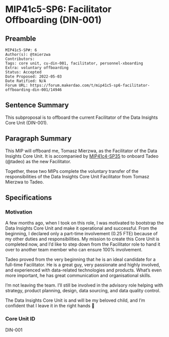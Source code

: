 # MIP41c5-SP6: Facilitator Offboarding (DIN-001)

## Preamble

```
MIP41c5-SP#: 6
Author(s): @tmierzwa
Contributors:
Tags: core unit, cu-din-001, facilitator, personnel-xboarding
Extra: voluntary offboarding
Status: Accepted
Date Proposed: 2022-05-03
Date Ratified: N/A
Forum URL: https://forum.makerdao.com/t/mip41c5-sp6-facilitator-offboarding-din-001/14946
```

## Sentence Summary

This subproposal is to offboard the current Facilitator of the Data Insights Core Unit (DIN-001).

## Paragraph Summary

This MIP will offboard me, Tomasz Mierzwa, as the Facilitator of the Data Insights Core Unit.
It is accompanied by [MIP41c4-SP35](https://forum.makerdao.com/t/mip41c4-sp35-facilitator-onboarding-for-din-001/14948) to onboard Tadeo (@tadeo) as the new Facilitator.

Together, these two MIPs complete the voluntary transfer of the responsibilities of the Data Insights Core Unit Facilitator from Tomasz Mierzwa to Tadeo.

## Specifications

### Motivation

A few months ago, when I took on this role, I was motivated to bootstrap the Data Insights Core Unit and make it operational and successful. From the beginning, I declared only a part-time involvement (0.25 FTE) because of my other duties and responsibilities. My mission to create this Core Unit is completed now, and I’d like to step down from the Facilitator role to hand it over to another team member who can ensure 100% involvement.

Tadeo proved from the very beginning that he is an ideal candidate for a full-time Facilitator. He is a great guy, very passionate and highly involved, and experienced with data-related technologies and products. What’s even more important, he has great communication and organisational skills.

I’m not leaving the team. I’ll still be involved in the advisory role helping with strategy, product planning, design, data sourcing, and data quality control.

The Data Insights Core Unit is and will be my beloved child, and I’m confident that I leave it in the right hands :muscle:

### Core Unit ID

DIN-001

